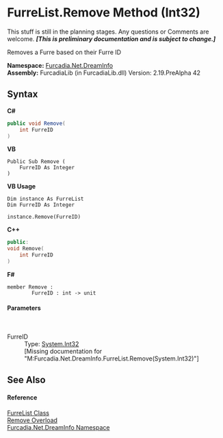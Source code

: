 # FurreList.Remove Method (Int32)
This stuff is still in the planning stages. Any questions or Comments are welcome. _**\[This is preliminary documentation and is subject to change.\]**_

Removes a Furre based on their Furre ID

**Namespace:**&nbsp;<a href="N_Furcadia_Net_DreamInfo">Furcadia.Net.DreamInfo</a><br />**Assembly:**&nbsp;FurcadiaLib (in FurcadiaLib.dll) Version: 2.19.PreAlpha 42

## Syntax

**C#**<br />
``` C#
public void Remove(
	int FurreID
)
```

**VB**<br />
``` VB
Public Sub Remove ( 
	FurreID As Integer
)
```

**VB Usage**<br />
``` VB Usage
Dim instance As FurreList
Dim FurreID As Integer

instance.Remove(FurreID)
```

**C++**<br />
``` C++
public:
void Remove(
	int FurreID
)
```

**F#**<br />
``` F#
member Remove : 
        FurreID : int -> unit 

```


#### Parameters
&nbsp;<dl><dt>FurreID</dt><dd>Type: <a href="http://msdn2.microsoft.com/en-us/library/td2s409d" target="_blank">System.Int32</a><br />\[Missing <param name="FurreID"/> documentation for "M:Furcadia.Net.DreamInfo.FurreList.Remove(System.Int32)"\]</dd></dl>

## See Also


#### Reference
<a href="T_Furcadia_Net_DreamInfo_FurreList">FurreList Class</a><br /><a href="Overload_Furcadia_Net_DreamInfo_FurreList_Remove">Remove Overload</a><br /><a href="N_Furcadia_Net_DreamInfo">Furcadia.Net.DreamInfo Namespace</a><br />